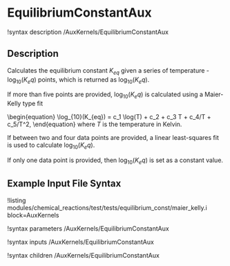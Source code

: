 # EquilibriumConstantAux

!syntax description /AuxKernels/EquilibriumConstantAux

## Description

Calculates the equilibrium constant $K_{eq}$ given a series of temperature - $\log_{10}(K_eq)$
points, which is returned as $\log_{10}(K_eq)$.

If more than five points are provided, $\log_{10}(K_eq)$ is calculated using a Maier-Kelly
type fit

\begin{equation}
\log_{10}(K_{eq}) = c_1 \log(T) + c_2 + c_3 T + c_4/T + c_5/T^2,
\end{equation}
where $T$ is the temperature in Kelvin.

If between two and four data points are provided, a linear least-squares fit is used
to calculate $\log_{10}(K_eq)$.

If only one data point is provided, then $\log_{10}(K_eq)$ is set as a constant value.

## Example Input File Syntax

!listing modules/chemical_reactions/test/tests/equilibrium_const/maier_kelly.i block=AuxKernels

!syntax parameters /AuxKernels/EquilibriumConstantAux

!syntax inputs /AuxKernels/EquilibriumConstantAux

!syntax children /AuxKernels/EquilibriumConstantAux
